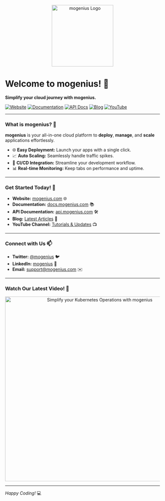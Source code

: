 <p align="center">
  <img src="https://mogenius.com/logo.png" alt="mogenius Logo" width="200"/>
</p>

# Welcome to **mogenius**! 🚀

**Simplify your cloud journey with mogenius.**

[![Website](https://img.shields.io/badge/Website-Visit-blue?style=flat-square&logo=google-chrome)](https://mogenius.com)
[![Documentation](https://img.shields.io/badge/Docs-Explore-green?style=flat-square&logo=readthedocs)](https://docs.mogenius.com)
[![API Docs](https://img.shields.io/badge/API%20Docs-Read-blueviolet?style=flat-square&logo=swagger)]([https://api.mogenius.com](https://api-docs.mogenius.com))
[![Blog](https://img.shields.io/badge/Blog-Discover-orange?style=flat-square&logo=ghost)](https://mogenius.com/blog)
[![YouTube](https://img.shields.io/badge/YouTube-Subscribe-red?style=flat-square&logo=youtube)](https://www.youtube.com/@mogenius980)

---

### What is mogenius? 🤔

**mogenius** is your all-in-one cloud platform to **deploy**, **manage**, and **scale** applications effortlessly.

- 🌐 **Easy Deployment:** Launch your apps with a single click.
- 📈 **Auto Scaling:** Seamlessly handle traffic spikes.
- 🔄 **CI/CD Integration:** Streamline your development workflow.
- 📊 **Real-time Monitoring:** Keep tabs on performance and uptime.

---

### Get Started Today! 🎉

- **Website:** [mogenius.com](https://mogenius.com) 🌐
- **Documentation:** [docs.mogenius.com](https://docs.mogenius.com) 📚
- **API Documentation:** [api.mogenius.com](https://api-docs.mogenius.com) 🛠️
- **Blog:** [Latest Articles](https://mogenius.com/blog) 📝
- **YouTube Channel:** [Tutorials & Updates](https://www.youtube.com/@mogenius980) 📺

---

### Connect with Us 📫

- **Twitter:** [@mogenius](https://twitter.com/mogenius) 🐦
- **LinkedIn:** [mogenius](https://www.linkedin.com/company/mogenius) 💼
- **Email:** [support@mogenius.com](mailto:support@mogenius.com) ✉️

---

### Watch Our Latest Video! 🎥

<p align="center">
  <a href="https://www.youtube.com/watch?v=Otpc8gum2RQ">
    <img src="https://img.youtube.com/vi/Otpc8gum2RQ/maxresdefault.jpg" alt="Simplify your Kubernetes Operations with mogenius" width="600"/>
  </a>
</p>

---

*Happy Coding!* 💻

